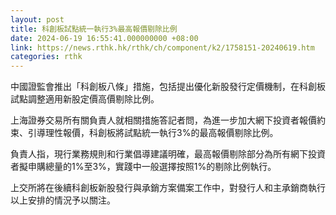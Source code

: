 ```yaml
---
layout: post
title: 科創板試點統一執行3%最高報價剔除比例
date: 2024-06-19 16:55:41.000000000 +08:00
link: https://news.rthk.hk/rthk/ch/component/k2/1758151-20240619.htm
categories: rthk
---
```


中國證監會推出「科創板八條」措施，包括提出優化新股發行定價機制，在科創板試點調整適用新股定價高價剔除比例。

上海證券交易所有關負責人就相關措施答記者問，為進一步加大網下投資者報價約束、引導理性報價，科創板將試點統一執行3%的最高報價剔除比例。

負責人指，現行業務規則和行業倡導建議明確，最高報價剔除部分為所有網下投資者擬申購總量的1%至3%，實踐中一般選擇按照1%的剔除比例執行。

上交所將在後續科創板新股發行與承銷方案備案工作中，對發行人和主承銷商執行以上安排的情況予以關注。
